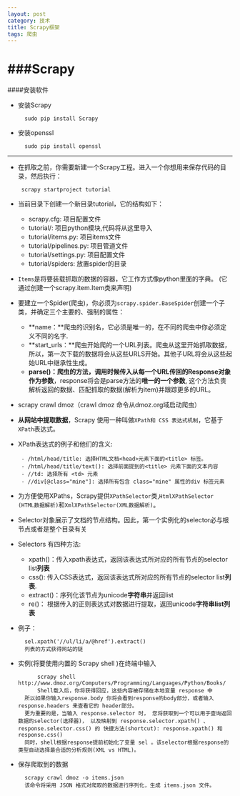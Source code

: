 ```yaml
---
layout: post
category: 技术
title: Scrapy框架
tags: 爬虫
---
```


###Scrapy
====

####安装软件
- 安装Scrapy
		
		sudo pip install Scrapy
- 安装openssl

		sudo pip install openssl
		
-----

-  在抓取之前，你需要新建一个Scrapy工程。进入一个你想用来保存代码的目录，然后执行：
		
		scrapy startproject tutorial	
- 当前目录下创建一个新目录tutorial，它的结构如下：

	- scrapy.cfg: 项目配置文件
	- tutorial/: 项目python模块,代码将从这里导入
	- tutorial/items.py: 项目items文件
	- tutorial/pipelines.py: 项目管道文件
	- tutorial/settings.py: 项目配置文件
	- tutorial/spiders: 放置spider的目录
- `Items`是将要装载抓取的数据的容器，它工作方式像python里面的字典。
	(它通过创建一个scrapy.item.Item类来声明)
- 要建立一个Spider(爬虫)，你必须为`scrapy.spider.BaseSpider`创建一个子类，并确定三个主要的、强制的属性：

	- **name：**爬虫的识别名，它必须是唯一的，在不同的爬虫中你必须定义不同的名字.
	- **start_urls：**爬虫开始爬的一个URL列表。爬虫从这里开始抓取数据，所以，第一次下载的数据将会从这些URLS开始。其他子URL将会从这些起始URL中继承性生成。
	- **parse()：**爬虫的方法，调用时候传入从**每一个URL传回的Response对象作为参数**，response将会是parse方法的**唯一的一个参数**,
这个方法负责解析返回的数据、匹配抓取的数据(解析为item)并跟踪更多的URL。

-  scrapy crawl dmoz（crawl dmoz 命令从dmoz.org域启动爬虫）
-  **从网站中提取数据**，Scrapy 使用一种叫做`XPath和 CSS 表达式机制`，它基于 `XPath`表达式。
-  XPath表达式的例子和他们的含义:
		
		- /html/head/title: 选择HTML文档<head>元素下面的<title> 标签。
		- /html/head/title/text(): 选择前面提到的<title> 元素下面的文本内容
		- //td: 选择所有 <td> 元素
		- //div[@class="mine"]: 选择所有包含 class="mine" 属性的div 标签元素

- 为方便使用XPaths，Scrapy提供`XPathSelector`类,`HtmlXPathSelector (HTML数据解析)`和`XmlXPathSelector(XML数据解析)`。
- Selector对象展示了文档的节点结构。因此，第一个实例化的selector必与根节点或者是整个目录有关
- Selectors 有四种方法:

	- xpath()：传入xpath表达式，返回该表达式所对应的所有节点的selector list**列表**
	- css(): 传入CSS表达式，返回该表达式所对应的所有节点的selector list**列表**.
	- extract()：序列化该节点为unicode**字符串**并返回list
	- re()： 根据传入的正则表达式对数据进行提取，返回unicode**字符串list列表**
	
- 例子：

		sel.xpath('//ul/li/a/@href').extract()  
		列表的方式获得网站的链
	
- 实例(将要使用内置的 Scrapy shell )在终端中输入
		
			scrapy shell http://www.dmoz.org/Computers/Programming/Languages/Python/Books/
			Shell载入后，你将获得回应，这些内容被存储在本地变量 response 中
		所以如果你输入response.body 你将会看到response的body部分，或者输入response.headers 来查看它的 header部分。 
		更为重要的是，当输入 response.selector 时， 您将获取到一个可以用于查询返回数据的selector(选择器)， 以及映射到 response.selector.xpath() 、 response.selector.css() 的 快捷方法(shortcut): response.xpath() 和 response.css() 
		同时，shell根据response提前初始化了变量 sel 。该selector根据response的类型自动选择最合适的分析规则(XML vs HTML)。
- 保存爬取到的数据
	
		scrapy crawl dmoz -o items.json
		该命令将采用 JSON 格式对爬取的数据进行序列化，生成 items.json 文件。
		












		
